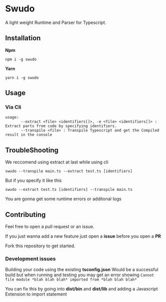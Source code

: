 # Swudo

A light weight Runtime and Parser for Typescript.

## Installation

**Npm**

```
npm i -g swudo
```

**Yarn**

```
yarn i -g swudo
```

## Usage

### Via **Cli**

```
usage:
       --extract <file> <identifiers[]>, -e <file> <identifiers[]> : Extract parts from code by specifying identifiers.
       --transpile <file> : Transpile Typescript and get the Compiled result in the console
```

## TroubleShooting

We reccomend using extract at last while using cli

```
swudo --transpile main.ts --extract test.ts [identifiers]
```

But if you specify it like this

```
swudo --extract test.ts [identifiers] --transpile main.ts
```

You are gonna get some runtime errors or additonal logs

## Contributing

Feel free to open a pull request or an issue.

If you just wanna add a new feature just open a **issue** before you open a **PR**

Fork this repository to get started.

### Development issues

Building your code using the existing **tsconfig.json** Would be a successful build but when running and testing you may get an error showing
`Cannot file module *blah blah blah* imported from *blah blah blah*`

You can fix this by going into **dist/bin** and **dist/lib** and adding a Javascript Extension to import statement
